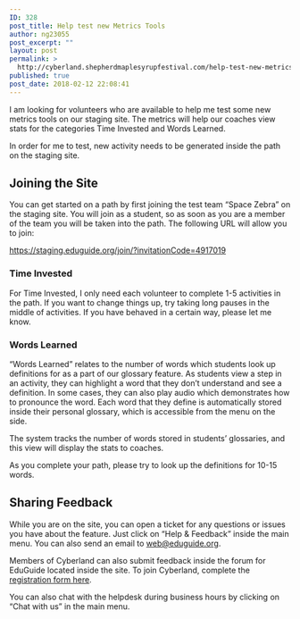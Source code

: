 ```yaml
---
ID: 328
post_title: Help test new Metrics Tools
author: ng23055
post_excerpt: ""
layout: post
permalink: >
  http://cyberland.shepherdmaplesyrupfestival.com/help-test-new-metrics-tools
published: true
post_date: 2018-02-12 22:08:41
---
```

I am looking for volunteers who are available to help me test some new metrics tools on our staging site. The metrics will help our coaches view stats for the categories Time Invested and Words Learned.

In order for me to test, new activity needs to be generated inside the path on the staging site.
<h2>Joining the Site</h2>
You can get started on a path by first joining the test team “Space Zebra” on the staging site. You will join as a student, so as soon as you are a member of the team you will be taken into the path. The following URL will allow you to join:

https://staging.eduguide.org/join/?invitationCode=4917019
<h3>Time Invested</h3>
For Time Invested, I only need each volunteer to complete 1-5 activities in the path. If you want to change things up, try taking long pauses in the middle of activities. If you have behaved in a certain way, please let me know.
<h3>Words Learned</h3>
“Words Learned” relates to the number of words which students look up definitions for as a part of our glossary feature. As students view a step in an activity, they can highlight a word that they don’t understand and see a definition. In some cases, they can also play audio which demonstrates how to pronounce the word. Each word that they define is automatically stored inside their personal glossary, which is accessible from the menu on the side.

The system tracks the number of words stored in students’ glossaries, and this view will display the stats to coaches.

As you complete your path, please try to look up the definitions for 10-15 words.
<h2>Sharing Feedback</h2>
While you are on the site, you can open a ticket for any questions or issues you have about the feature. Just click on “Help &amp; Feedback” inside the main menu. You can also send an email to <a href="mailto:web@eduguide.org">web@eduguide.org</a>.

Members of Cyberland can also submit feedback inside the forum for EduGuide located inside the site. To join Cyberland, complete the <a href="http://cyberland.shepherdmaplesyrupfestival.com">registration form here</a>.

You can also chat with the helpdesk during business hours by clicking on “Chat with us” in the main menu.